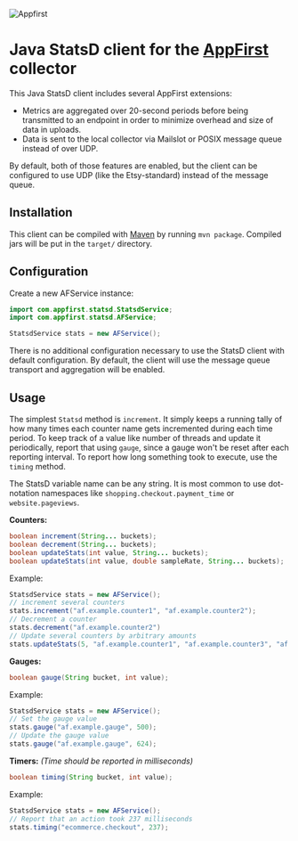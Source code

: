 ![Appfirst](https://wwws.appfirst.com/site_media/images/af_logo_blue.svg)

Java StatsD client for the [AppFirst](http://www.appfirst.com) collector
====================================

This Java StatsD client includes several AppFirst extensions:

- Metrics are aggregated over 20-second periods before being transmitted to an endpoint in order to minimize
  overhead and size of data in uploads.
- Data is sent to the local collector via Mailslot or POSIX message queue instead of over UDP.

By default, both of those features are enabled, but the client can be configured
to use UDP (like the Etsy-standard) instead of the message queue.

Installation
------------

This client can be compiled with [Maven](https://maven.apache.org/) by running `mvn package`. Compiled
jars will be put in the `target/` directory.


Configuration
-------------

Create a new AFService instance:

```java
import com.appfirst.statsd.StatsdService;
import com.appfirst.statsd.AFService;

StatsdService stats = new AFService();
```

There is no additional configuration necessary to use the StatsD client with default
configuration. By default, the client will use the message queue transport and aggregation
will be enabled.

Usage
-----
The simplest `Statsd` method is `increment`. It simply keeps a running tally of
how many times each counter name gets incremented during each time period. To
keep track of a value like number of threads and update it periodically, report
that using `gauge`, since a gauge won't be reset after each reporting interval.
To report how long something took to execute, use the `timing` method.

The StatsD variable name can be any string. It is most common to use
dot-notation namespaces like `shopping.checkout.payment_time` or `website.pageviews`.

**Counters:**

```java
boolean increment(String... buckets);
boolean decrement(String... buckets);
boolean updateStats(int value, String... buckets);
boolean updateStats(int value, double sampleRate, String... buckets);
```

Example:

```java
StatsdService stats = new AFService();
// increment several counters
stats.increment("af.example.counter1", "af.example.counter2");
// Decrement a counter
stats.decrement("af.example.counter2")
// Update several counters by arbitrary amounts
stats.updateStats(5, "af.example.counter1", "af.example.counter3", "af.example.counter4");
```

**Gauges:**

```java
boolean gauge(String bucket, int value);
```

Example:

```java
StatsdService stats = new AFService();
// Set the gauge value
stats.gauge("af.example.gauge", 500);
// Update the gauge value
stats.gauge("af.example.gauge", 624);
```

**Timers:** *(Time should be reported in milliseconds)*

```java
boolean timing(String bucket, int value);
```

Example:

```java
StatsdService stats = new AFService();
// Report that an action took 237 milliseconds
stats.timing("ecommerce.checkout", 237);
```

